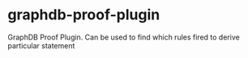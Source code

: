 # graphdb-proof-plugin
GraphDB Proof Plugin. Can be used to find which rules fired to derive particular statement
